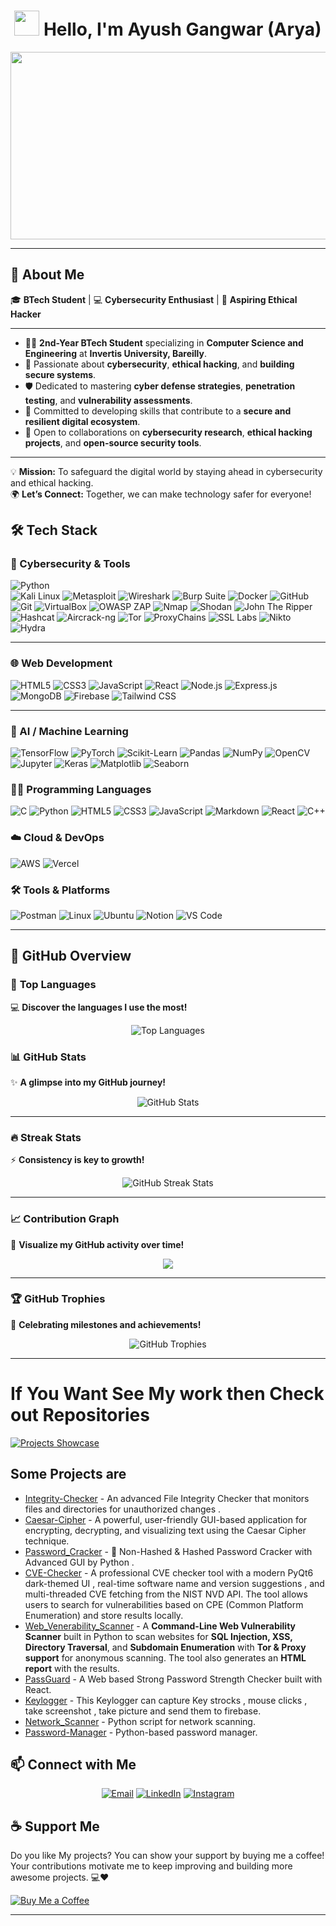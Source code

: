 
# <h1 align="center"><img src="https://media.giphy.com/media/hvRJCLFzcasrR4ia7z/giphy.gif" width="40"> Hello, I'm **Ayush Gangwar (Arya)**</h1>  
  

 <p align="center"><img src="https://media.giphy.com/media/L1R1tvI9svkIWwpVYr/giphy.gif" width="600" height="300"  /></p>


---

## 🌟 **About Me**  

🎓 **BTech Student** | 💻 **Cybersecurity Enthusiast** | 🔐 **Aspiring Ethical Hacker**  

---  

- 👨‍🎓 **2nd-Year BTech Student** specializing in **Computer Science and Engineering** at **Invertis University, Bareilly**.  
- 🚀 Passionate about **cybersecurity**, **ethical hacking**, and **building secure systems**.  
- 🛡️ Dedicated to mastering **cyber defense strategies**, **penetration testing**, and **vulnerability assessments**.  
- 🌟 Committed to developing skills that contribute to a **secure and resilient digital ecosystem**.  
- 🤝 Open to collaborations on **cybersecurity research**, **ethical hacking projects**, and **open-source security tools**.  

---  

💡 **Mission:** To safeguard the digital world by staying ahead in cybersecurity and ethical hacking.  
🌍 **Let’s Connect:** Together, we can make technology safer for everyone!


## 🛠 **Tech Stack**

### 🔐 Cybersecurity & Tools

![Python](https://img.shields.io/badge/python-3670A0?style=plastic&logo=python&logoColor=ffdd54)  
![Kali Linux](https://img.shields.io/badge/Kali%20Linux-557C87?style=plastic&logo=kali-linux&logoColor=white)
![Metasploit](https://img.shields.io/badge/Metasploit-9B1D20?style=plastic&logo=metasploit&logoColor=white)
![Wireshark](https://img.shields.io/badge/Wireshark-1676D3?style=plastic&logo=wireshark&logoColor=white)
![Burp Suite](https://img.shields.io/badge/Burp%20Suite-9C1D19?style=plastic&logo=burp-suite&logoColor=white)
![Docker](https://img.shields.io/badge/docker-%230db7ed.svg?style=plastic&logo=docker&logoColor=white)
![GitHub](https://img.shields.io/badge/github-%23121011.svg?style=plastic&logo=github&logoColor=white)
![Git](https://img.shields.io/badge/git-%23F05033.svg?style=plastic&logo=git&logoColor=white)
![VirtualBox](https://img.shields.io/badge/VirtualBox-1E1E1E?style=plastic&logo=virtualbox&logoColor=white)
![OWASP ZAP](https://img.shields.io/badge/OWASP%20ZAP-8D24D2?style=plastic&logo=owasp&logoColor=white)
![Nmap](https://img.shields.io/badge/nmap-%23FF6600.svg?style=plastic&logo=nmap&logoColor=white)
![Shodan](https://img.shields.io/badge/Shodan-F3A12E?style=plastic&logo=shodan&logoColor=white)
![John The Ripper](https://img.shields.io/badge/John%20The%20Ripper-9B1D20?style=plastic&logo=john-the-ripper&logoColor=white)
![Hashcat](https://img.shields.io/badge/Hashcat-8D3D3D?style=plastic&logo=hashcat&logoColor=white)
![Aircrack-ng](https://img.shields.io/badge/aircrack--ng-FF6600?style=plastic&logo=aircrack-ng&logoColor=white)
![Tor](https://img.shields.io/badge/Tor-0E7CBB?style=plastic&logo=tor-project&logoColor=white)
![ProxyChains](https://img.shields.io/badge/ProxyChains-61A7F0?style=plastic&logo=proxychains&logoColor=white)
![SSL Labs](https://img.shields.io/badge/SSL%20Labs-D02E2A?style=plastic&logo=ssllabs&logoColor=white)
![Nikto](https://img.shields.io/badge/Nikto-2C3E50?style=plastic&logo=nikto&logoColor=white)
![Hydra](https://img.shields.io/badge/THC%20Hydra-FF4E00?style=plastic&logo=hydra&logoColor=white)

---

### 🌐 Web Development

![HTML5](https://img.shields.io/badge/html5-E34F26?style=plastic&logo=html5&logoColor=white)
![CSS3](https://img.shields.io/badge/css3-1572B6?style=plastic&logo=css3&logoColor=white)
![JavaScript](https://img.shields.io/badge/javascript-F7DF1E?style=plastic&logo=javascript&logoColor=black)
![React](https://img.shields.io/badge/react-20232A?style=plastic&logo=react&logoColor=61DAFB)
![Node.js](https://img.shields.io/badge/node.js-339933?style=plastic&logo=nodedotjs&logoColor=white)
![Express.js](https://img.shields.io/badge/express.js-000000?style=plastic&logo=express&logoColor=white)
![MongoDB](https://img.shields.io/badge/mongodb-47A248?style=plastic&logo=mongodb&logoColor=white)
![Firebase](https://img.shields.io/badge/firebase-FFCA28?style=plastic&logo=firebase&logoColor=black)
![Tailwind CSS](https://img.shields.io/badge/tailwindcss-38B2AC?style=plastic&logo=tailwind-css&logoColor=white)

---

### 🤖 AI / Machine Learning

![TensorFlow](https://img.shields.io/badge/TensorFlow-FF6F00?style=plastic&logo=tensorflow&logoColor=white)
![PyTorch](https://img.shields.io/badge/PyTorch-EE4C2C?style=plastic&logo=pytorch&logoColor=white)
![Scikit-Learn](https://img.shields.io/badge/scikit--learn-F7931E?style=plastic&logo=scikitlearn&logoColor=white)
![Pandas](https://img.shields.io/badge/pandas-150458?style=plastic&logo=pandas&logoColor=white)
![NumPy](https://img.shields.io/badge/numpy-013243?style=plastic&logo=numpy&logoColor=white)
![OpenCV](https://img.shields.io/badge/opencv-5C3EE8?style=plastic&logo=opencv&logoColor=white)
![Jupyter](https://img.shields.io/badge/Jupyter-F37626?style=plastic&logo=jupyter&logoColor=white)
![Keras](https://img.shields.io/badge/Keras-D00000?style=plastic&logo=keras&logoColor=white)
![Matplotlib](https://img.shields.io/badge/Matplotlib-11557C?style=plastic&logo=matplotlib&logoColor=white)
![Seaborn](https://img.shields.io/badge/Seaborn-3776AB?style=plastic&logo=python&logoColor=white)



### 🧑‍💻 Programming Languages
![C](https://img.shields.io/badge/C-00599C?style=plastic&logo=c&logoColor=white)
![Python](https://img.shields.io/badge/python-3670A0?style=plastic&logo=python&logoColor=ffdd54)
![HTML5](https://img.shields.io/badge/html5-E34F26?style=plastic&logo=html5&logoColor=white)
![CSS3](https://img.shields.io/badge/css3-1572B6?style=plastic&logo=css3&logoColor=white)
![JavaScript](https://img.shields.io/badge/javascript-F7DF1E?style=plastic&logo=javascript&logoColor=black)
![Markdown](https://img.shields.io/badge/Markdown-000000?style=plastic&logo=markdown&logoColor=white)
![React](https://img.shields.io/badge/react-20232A?style=plastic&logo=react&logoColor=61DAFB)
![C++](https://img.shields.io/badge/C++-00599C?style=plastic&logo=c%2B%2B&logoColor=white)

### ☁️ Cloud & DevOps
![AWS](https://img.shields.io/badge/AWS-232F3E?style=plastic&logo=amazon-aws&logoColor=white)
![Vercel](https://img.shields.io/badge/Vercel-000000?style=plastic&logo=vercel&logoColor=white)


### 🛠 Tools & Platforms
![Postman](https://img.shields.io/badge/Postman-FF6C37?style=plastic&logo=postman&logoColor=white)
![Linux](https://img.shields.io/badge/Linux-FCC624?style=plastic&logo=linux&logoColor=black)
![Ubuntu](https://img.shields.io/badge/Ubuntu-E95420?style=plastic&logo=ubuntu&logoColor=white)
![Notion](https://img.shields.io/badge/Notion-000000?style=plastic&logo=notion&logoColor=white)
![VS Code](https://img.shields.io/badge/VS%20Code-007ACC?style=plastic&logo=visual-studio-code&logoColor=white)




---

## 🚀 **GitHub Overview**

### 🌟 **Top Languages**  
💻 **Discover the languages I use the most!**  
<p align="center">
  <img src="https://github-readme-stats.vercel.app/api/top-langs/?username=Arya182-ui&hide_title=true&hide_border=true&layout=compact&langs_count=6&exclude_repo=comp426,Redventures-Movie-Quotes&text_color=000&icon_color=fff&bg_color=0,52fa5a,4dfcff,c64dff&theme=graywhite" alt="Top Languages" />
</p>

### 📊 **GitHub Stats**  
✨ **A glimpse into my GitHub journey!**  
<p align="center">
  <img src="https://github-readme-stats.vercel.app/api?username=Arya182-ui&hide_title=true&hide_border=true&show_icons=true&include_all_commits=true&count_private=true&line_height=21&text_color=000&icon_color=000&bg_color=0,ea6161,ffc64d,fffc4d,52fa5a&theme=graywhite" alt="GitHub Stats" />
</p>



---

### 🔥 **Streak Stats**  
⚡ **Consistency is key to growth!**  
<p align="center">
  <img src="https://github-readme-streak-stats.herokuapp.com/?user=Arya182-ui&theme=radical&cachebuster=1" alt="GitHub Streak Stats" />
</p>

---

### 📈 **Contribution Graph**  
📌 **Visualize my GitHub activity over time!**  
<p align="center">
<img src="https://github-readme-activity-graph.vercel.app/graph?username=Arya182-ui&theme=juicyfresh&area=true" />

</p>


---

### 🏆 **GitHub Trophies**  
🏅 **Celebrating milestones and achievements!**  
<p align="center">
  <img src="https://github-profile-trophy.vercel.app/?username=Arya182-ui&theme=radical&margin-w=15&margin-h=15" alt="GitHub Trophies" />
</p>

---

# If You Want See My work then Check out Repositories

[![Projects Showcase](https://img.shields.io/badge/Project%20Slider-Click%20Here-brightgreen?style=for-the-badge&logo=vercel)](https://projectsshowcase-lyart.vercel.app/)


## Some Projects are 
- [Integrity-Checker](https://github.com/Arya182-ui/Integrity-Checker) - An advanced File Integrity Checker that monitors files and directories for unauthorized changes .
- [Caesar-Cipher](https://github.com/Arya182-ui/Caesar-Ciphe) - A powerful, user-friendly GUI-based application for encrypting, decrypting, and visualizing text using the Caesar Cipher technique.
- [Password_Cracker](https://github.com/Arya182-ui/PAssword_Cracker) - 🔐 Non-Hashed & Hashed Password Cracker with Advanced GUI by Python .
- [CVE-Checker](https://github.com/Arya182-ui/CVE-Checker-Pro) - A professional CVE checker tool with a modern PyQt6 dark-themed UI , real-time software name and version suggestions , and multi-threaded CVE fetching from the NIST NVD API. The tool allows users to search for vulnerabilities based on CPE (Common Platform Enumeration) and store results locally.
- [Web_Venerability_Scanner](https://github.com/Arya182-ui/Web_Venerability_Scanner) - A **Command-Line Web Vulnerability Scanner** built in Python to scan websites for **SQL Injection, XSS, Directory Traversal**, and **Subdomain Enumeration** with **Tor & Proxy support** for anonymous scanning. The tool also generates an **HTML report** with the results.
- [PassGuard](https://github.com/Arya182-ui/PassGuard) - A Web based Strong Password Strength Checker built with React.
- [Keylogger](https://github.com/Arya182-ui/KEYLOGGER) - This Keylogger can capture Key strocks , mouse clicks , take screenshot , take picture and send them to firebase.
- [Network_Scanner](https://github.com/Arya182-ui/Network_Scanner) - Python script for network scanning.
- [Password-Manager](https://github.com/Arya182-ui/Password-Manager) - Python-based password manager.

## 📫 **Connect with Me**  
<p align="center">
  <a href="mailto:arya119000@gmail.com"><img src="https://img.shields.io/badge/Email-D14836?style=for-the-badge&logo=gmail&logoColor=white" alt="Email" /></a>
  <a href="https://www.linkedin.com/in/ayush-gangwar-3b3526237/"><img src="https://img.shields.io/badge/LinkedIn-0077B5?style=for-the-badge&logo=linkedin&logoColor=white" alt="LinkedIn" /></a>
  <a href="https://www.instagram.com/i_am_arya119/profilecard/?igsh=cTN5YWxhdjMyaG52"><img src="https://img.shields.io/badge/Instagram-E4405F?style=for-the-badge&logo=instagram&logoColor=white" alt="Instagram" /></a>
</p>


## ☕ Support Me

Do you like My projects? You can show your support by buying me a coffee! Your contributions motivate me to keep improving and building more awesome projects. 💻❤  

[![Buy Me a Coffee](https://www.buymeacoffee.com/assets/img/custom_images/orange_img.png)](http://buymeacoffee.com/Arya182)

---


